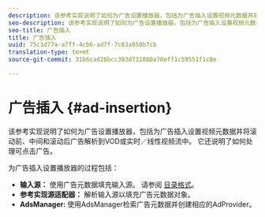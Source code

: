 ```yaml
---
description: 该参考实现说明了如何为广告设置播放器，包括为广告插入设置视频元数据并将滚动前、中间和滚动后广告解析到VOD或实时／线性视频流中。 它还说明了如何处理可点击广告。
seo-description: 该参考实现说明了如何为广告设置播放器，包括为广告插入设置视频元数据并将滚动前、中间和滚动后广告解析到VOD或实时／线性视频流中。 它还说明了如何处理可点击广告。
seo-title: 广告插入
title: 广告插入
uuid: 75c1d77a-a7ff-4cb6-ad7f-7c83a950b7cb
translation-type: tm+mt
source-git-commit: 31b6cad26bcc393d731080a70eff1c59551f1c8e

---
```



# 广告插入 {#ad-insertion}

该参考实现说明了如何为广告设置播放器，包括为广告插入设置视频元数据并将滚动前、中间和滚动后广告解析到VOD或实时／线性视频流中。 它还说明了如何处理可点击广告。

为广告插入设置播放器的过程包括：

* **输入源：** 使用广告元数据填充输入源。 请参阅 [目录格式](../set-up-dev-environment/exploring-code/catalog-format.md)。
* **参考实现源适配器：** 解析输入源以填充广告元数据对象。
* **AdsManager:** 使用AdsManager检索广告元数据并创建相应的AdProvider。